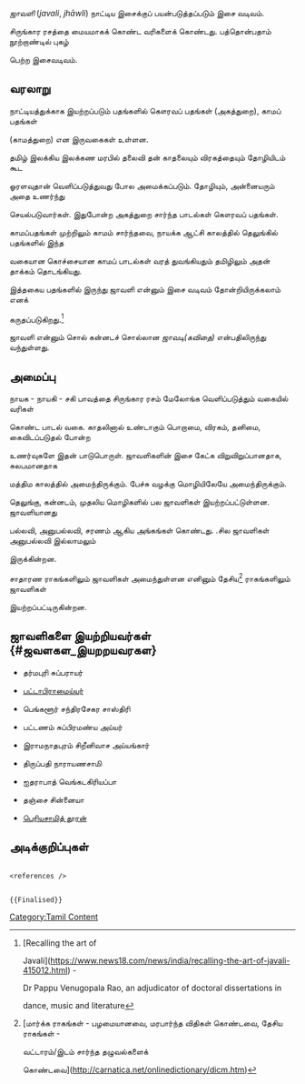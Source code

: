 *ஜாவளி* (*javali*, *jhāwli*) நாட்டிய இசைக்குப் பயன்படுத்தப்படும் இசை வடிவம்.
சிருங்கார ரசத்தை மையமாகக் கொண்ட வரிகளைக் கொண்டது. பத்தொன்பதாம் நூற்றாண்டில் புகழ்
பெற்ற இசைவடிவம்.

## வரலாறு

நாட்டியத்துக்காக இயற்றப்படும் பதங்களில் கௌரவப் பதங்கள் (அகத்துறை), காமப் பதங்கள்
(காமத்துறை) என இருவகைகள் உள்ளன.

தமிழ் இலக்கிய இலக்கண மரபில் தலைவி தன் காதலையும் விரகத்தையும் தோழியிடம் கூட
ஓரளவுதான் வெளிப்படுத்துவது போல அமைக்கப்படும். தோழியும், அன்னையரும் அதை உணர்ந்து
செயல்படுவார்கள். இதுபோன்ற அகத்துறை சார்ந்த பாடல்கள் கௌரவப் பதங்கள்.

காமப்பதங்கள் முற்றிலும் காமம் சார்ந்தவை, நாயக்க ஆட்சி காலத்தில் தெலுங்கில் பதங்களில் இந்த
வகையான கொச்சையான காமப் பாடல்கள் வரத் துவங்கியதும் தமிழிலும் அதன் தாக்கம் தொடங்கியது.
இத்தகைய பதங்களில் இருந்து ஜாவளி என்னும் இசை வடிவம் தோன்றியிருக்கலாம் எனக்
கருதப்படுகிறது.[^1]

ஜாவளி என்னும் சொல் கன்னடச் சொல்லான *ஜாவடி(கவிதை)* என்பதிலிருந்து வந்துள்ளது.

## அமைப்பு

நாயக - நாயகி - சகி பாவத்தை சிருங்கார ரசம் மேலோங்க வெளிப்படுத்தும் வகையில் வரிகள்
கொண்ட பாடல் வகை. காதலினால் உண்டாகும் பொறாமை, விரகம், தனிமை, கைவிடப்படுதல் போன்ற
உணர்வுகளே இதன் பாடுபொருள். ஜாவளிகளின் இசை கேட்க விறுவிறுப்பானதாக, சுலபமானதாக
மத்திம காலத்தில் அமைந்திருக்கும். பேச்சு வழக்கு மொழியிலேயே அமைந்திருக்கும்.
தெலுங்கு, கன்னடம், முதலிய மொழிகளில் பல ஜாவளிகள் இயற்றப்பட்டுள்ளன. ஜாவளியானது
பல்லவி, அனுபல்லவி, சரணம் ஆகிய அங்கங்கள் கொண்டது. .சில ஜாவளிகள் அனுபல்லவி இல்லாமலும்
இருக்கின்றன.

சாதாரண ராகங்களிலும் ஜாவளிகள் அமைந்துள்ளன எனினும் தேசிய[^2] ராகங்களிலும் ஜாவளிகள்
இயற்றப்பட்டிருகின்றன.

## ஜாவளிகளை இயற்றியவர்கள் {#ஜவளகள_இயறறயவரகள}

-   தர்மபுரி சுப்பராயர்
-   [பட்டாபிராமைய்யர்](பட்டாபிராமைய்யர் "wikilink")
-   பெங்களூர் சந்திரசேகர சாஸ்திரி
-   பட்டணம் சுப்பிரமண்ய அய்யர்
-   இராமநாதபுரம் சிறீனிவாச அய்யங்கார்
-   திருப்பதி நாராயணசாமி
-   ஐதராபாத் வெங்கடகிரியப்பா
-   தஞ்சை சின்னையா
-   [பெரியசாமித் தூரன்](பெரியசாமித்_தூரன் "wikilink")

## அடிக்குறிப்புகள்

```{=html}
<references />
```
```{=mediawiki}
{{Finalised}}
```
[Category:Tamil Content](Category:Tamil_Content "wikilink")

[^1]: [Recalling the art of
    Javali](https://www.news18.com/news/india/recalling-the-art-of-javali-415012.html) -
    Dr Pappu Venugopala Rao, an adjudicator of doctoral dissertations in
    dance, music and literature

[^2]: [மார்க்க ராகங்கள் - பழமையானவை, மரபார்ந்த விதிகள் கொண்டவை, தேசிய ராகங்கள் -
    வட்டாரம்/இடம் சார்ந்த தழுவல்களைக்
    கொண்டவை](http://carnatica.net/onlinedictionary/dicm.htm)
